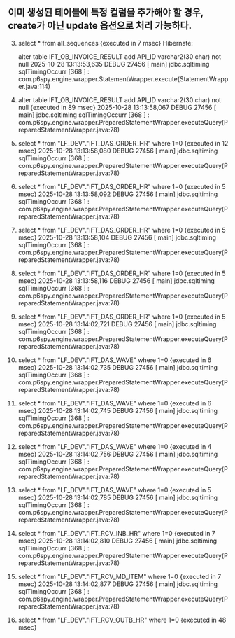 ## 이미 생성된 테이블에 특정 컬럼을 추가해야 할 경우, create가 아닌 update 옵션으로 처리 가능하다.

3. select * from all_sequences
 {executed in 7 msec}
Hibernate: 
    
    alter table IFT_OB_INVOICE_RESULT 
       add API_ID varchar2(30 char) not null
2025-10-28 13:13:53,635 DEBUG 27456 [           main] jdbc.sqltiming                           sqlTimingOccurr [368 ] :  com.p6spy.engine.wrapper.StatementWrapper.execute(StatementWrapper.java:114)
3. alter table IFT_OB_INVOICE_RESULT 
       add API_ID varchar2(30 char) not null
 {executed in 89 msec}
2025-10-28 13:13:58,067 DEBUG 27456 [           main] jdbc.sqltiming                           sqlTimingOccurr [368 ] :  com.p6spy.engine.wrapper.PreparedStatementWrapper.executeQuery(PreparedStatementWrapper.java:78)
3. select * from "LF_DEV"."IFT_DAS_ORDER_HR" where 1=0
 {executed in 12 msec}
2025-10-28 13:13:58,080 DEBUG 27456 [           main] jdbc.sqltiming                           sqlTimingOccurr [368 ] :  com.p6spy.engine.wrapper.PreparedStatementWrapper.executeQuery(PreparedStatementWrapper.java:78)
3. select * from "LF_DEV"."IFT_DAS_ORDER_HR" where 1=0
 {executed in 5 msec}
2025-10-28 13:13:58,092 DEBUG 27456 [           main] jdbc.sqltiming                           sqlTimingOccurr [368 ] :  com.p6spy.engine.wrapper.PreparedStatementWrapper.executeQuery(PreparedStatementWrapper.java:78)
3. select * from "LF_DEV"."IFT_DAS_ORDER_HR" where 1=0
 {executed in 5 msec}
2025-10-28 13:13:58,104 DEBUG 27456 [           main] jdbc.sqltiming                           sqlTimingOccurr [368 ] :  com.p6spy.engine.wrapper.PreparedStatementWrapper.executeQuery(PreparedStatementWrapper.java:78)
3. select * from "LF_DEV"."IFT_DAS_ORDER_HR" where 1=0
 {executed in 5 msec}
2025-10-28 13:13:58,116 DEBUG 27456 [           main] jdbc.sqltiming                           sqlTimingOccurr [368 ] :  com.p6spy.engine.wrapper.PreparedStatementWrapper.executeQuery(PreparedStatementWrapper.java:78)
3. select * from "LF_DEV"."IFT_DAS_ORDER_HR" where 1=0
 {executed in 5 msec}
2025-10-28 13:14:02,721 DEBUG 27456 [           main] jdbc.sqltiming                           sqlTimingOccurr [368 ] :  com.p6spy.engine.wrapper.PreparedStatementWrapper.executeQuery(PreparedStatementWrapper.java:78)
3. select * from "LF_DEV"."IFT_DAS_WAVE" where 1=0
 {executed in 6 msec}
2025-10-28 13:14:02,735 DEBUG 27456 [           main] jdbc.sqltiming                           sqlTimingOccurr [368 ] :  com.p6spy.engine.wrapper.PreparedStatementWrapper.executeQuery(PreparedStatementWrapper.java:78)
3. select * from "LF_DEV"."IFT_DAS_WAVE" where 1=0
 {executed in 6 msec}
2025-10-28 13:14:02,745 DEBUG 27456 [           main] jdbc.sqltiming                           sqlTimingOccurr [368 ] :  com.p6spy.engine.wrapper.PreparedStatementWrapper.executeQuery(PreparedStatementWrapper.java:78)
3. select * from "LF_DEV"."IFT_DAS_WAVE" where 1=0
 {executed in 4 msec}
2025-10-28 13:14:02,756 DEBUG 27456 [           main] jdbc.sqltiming                           sqlTimingOccurr [368 ] :  com.p6spy.engine.wrapper.PreparedStatementWrapper.executeQuery(PreparedStatementWrapper.java:78)
3. select * from "LF_DEV"."IFT_DAS_WAVE" where 1=0
 {executed in 5 msec}
2025-10-28 13:14:02,785 DEBUG 27456 [           main] jdbc.sqltiming                           sqlTimingOccurr [368 ] :  com.p6spy.engine.wrapper.PreparedStatementWrapper.executeQuery(PreparedStatementWrapper.java:78)
3. select * from "LF_DEV"."IFT_RCV_INB_HR" where 1=0
 {executed in 7 msec}
2025-10-28 13:14:02,810 DEBUG 27456 [           main] jdbc.sqltiming                           sqlTimingOccurr [368 ] :  com.p6spy.engine.wrapper.PreparedStatementWrapper.executeQuery(PreparedStatementWrapper.java:78)
3. select * from "LF_DEV"."IFT_RCV_MD_ITEM" where 1=0
 {executed in 7 msec}
2025-10-28 13:14:02,877 DEBUG 27456 [           main] jdbc.sqltiming                           sqlTimingOccurr [368 ] :  com.p6spy.engine.wrapper.PreparedStatementWrapper.executeQuery(PreparedStatementWrapper.java:78)
3. select * from "LF_DEV"."IFT_RCV_OUTB_HR" where 1=0
 {executed in 48 msec}
